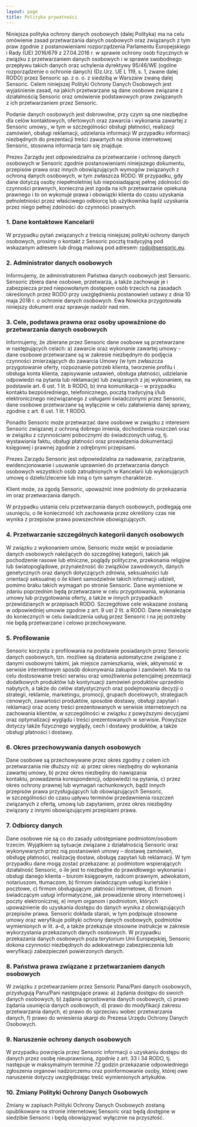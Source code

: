 ```yaml
--- 
layout: page
title: Polityka prywatności
---
```


Niniejsza polityka ochrony danych osobowych (dalej Polityka) ma na celu omówienie zasad przetwarzania danych osobowych oraz związanych z tym praw zgodnie z postanowieniami rozporządzenia Parlamentu Europejskiego i Rady (UE) 2016/679 z 27.04.2016 r. w sprawie ochrony osób fizycznych w związku z przetwarzaniem danych osobowych i w sprawie swobodnego przepływu takich danych oraz uchylenia dyrektywy 95/46/WE (ogólne rozporządzenie o ochronie danych) (Dz.Urz. UE L 119, s. 1, zwane dalej RODO) przez Sensoric sp. z o. o. z siedzibą w Warszaiw zwaną dalej Sensoric.
Celem niniejszej Polityki Ochrony Danych Osobowych jest wyjaśnienie zasad, na jakich przetwarzane są dane osobowe związane z działalnością Sensoric oraz omówienie podstawowych praw związanych z ich przetwarzaniem przez Sensoric.

Podanie danych osobowych jest dobrowolne, przy czym są one niezbędne dla celów kontaktowych, ofertowych oraz zawarcia i wykonania zawartej z Sensoric umowy., w tym w szczególności obsługi płatności, realizacji zamówień, obsługi reklamacji, udzielania informacji W przypadku informacji niezbędnych do prezentacji treści zawartych na stronie internetowej Sensoric, stosowna informacja tam się znajduje.

Prezes Zarządu jest odpowiedzialna za przetwarzanie i ochronę danych osobowych w Sensoric zgodnie postanowieniami niniejszego dokumentu, przepisów prawa oraz innych obowiązujących wymogów związanych z ochroną danych osobowych, w tym zwłaszcza RODO.
W przypadku, gdy dane dotyczą osoby niepełnoletniej lub nieposiadającej pełnej zdolności do czynności prawnych, konieczna jest zgoda na ich przetwarzanie opiekuna prawnego i to on wykonuje prawa i obowiązki klienta do czasu uzyskania pełnoletniości przez właściwego odbiorcę lub użytkownika bądź uzyskania przez niego pełnej zdolności do czynności prawnych.

### 1. Dane kontaktowe Kancelarii

W przypadku pytań związanych z treścią niniejszej polityki ochrony danych osobowych, prosimy o kontakt z Sensoric pocztą tradycyjną pod wskazanym adresem lub drogą mailową pod adresem: rodo@sensoric.eu.

### 2. Administrator danych osobowych

Informujemy, że administratorem Państwa danych osobowych jest Sensoric. Sensoric zbiera dane osobowe, przetwarza, a także zachowuje je i zabezpiecza przed niepowołanym dostępem osób trzecich na zasadach określonych przez RODO przy uwzględnieniu postanowień ustawy z dnia 10 maja 2018 r. o ochronie danych osobowych. Ewa Nowicka przygotowała niniejszy dokument oraz sprawuje nadzór nad nim. 

### 3. Cele, podstawa prawna oraz osoby upoważnione do przetwarzania danych osobowych

Informujemy, że zbierane przez Sensoric dane osobowe są przetwarzane w następujących celach:
a) zawarcie oraz wykonanie zawartej umowy - dane osobowe przetwarzane są w zakresie niezbędnym do podjęcia czynności zmierzających do zawarcia Umowy (w tym zwłaszcza przygotowanie oferty, rozpoznanie potrzeb klienta, tworzenie profilu i obsługa konta klienta, zapisywanie ustawień, obsługa płatności, udzielanie odpowiedzi na pytania lub reklamacje) lub związanych z jej wykonaniem, na podstawie art. 6 ust. 1 lit. b RODO,
b) inna komunikacja – w przypadku kontaktu bezpośredniego, telefonicznego, pocztą tradycyjną i/lub elektronicznego niezwiązanego z usługami świadczonymi przez Sensoric, dane osobowe przetwarzane są wyłącznie w celu załatwienia danej sprawy, zgodnie z art. 6 ust. 1 lit. f RODO.

Ponadto Sensoric może przetwarzać dane osobowe w związku z interesem Sensoric związanej z ochroną dobrego imienia, dochodzenia roszczeń oraz w związku z czynnościami pobocznymi do świadczonych usług, tj. wystawiania faktu, obsługi płatności oraz prowadzenia dokumentacji księgowej i prawnej zgodnie z odrębnymi przepisami.

Prezes Zarządu Sensoric jest odpowiedzialna za nadawanie, zarządzanie, ewidencjonowanie i usuwanie uprawnień do przetwarzania danych osobowych wszystkich osób zatrudnionych w Kancelarii lub wykonujących umowę o dzieło/zlecenie lub inną o tym samym charakterze.

Klient może, za zgodą Sensoric, upoważnić inne podmioty do przekazania im oraz przetwarzania danych.

W przypadku ustania celu przetwarzania danych osobowych, podlegają one usunięciu, o ile konieczność ich zachowania przez określony czas nie wynika z przepisów prawa powszechnie obowiązujących.

### 4. Przetwarzanie szczególnych kategorii danych osobowych 

W związku z wykonaniem umów, Sensoric może wejść w posiadanie danych osobowych należących do szczególnej kategorii, takich jak pochodzenie rasowe lub etniczne, poglądy polityczne, przekonania religijne lub światopoglądowe, przynależność do związków zawodowych, danych genetycznych oraz danych dotyczących zdrowia, seksualności lub orientacji seksualnej o ile klient samodzielnie takich informacji udzieli, pomimo braku takich wymagań po stronie Sensoric. Dane wymienione w zdaniu poprzednim będą przetwarzane w celu przygotowania, wykonania umowy lub przygotowania oferty, a także w innych przypadkach przewidzianych w przepisach RODO. Szczegółowe cele wskazane zostaną w odpowiedniej umowie zgodnie z art. 9 ust 2 lit. a RODO. Dane nienależące do koniecznych w celu świadczenia usług przez Sensoric i na jej potrzeby nie będą przetwarzane i celowo przechowywane.

### 5. Profilowanie

Sensoric korzysta z profilowania na podstawie posiadanych przez Sensoric danych osobowych, tzn. możliwe są działania automatyczne związane z danymi osobowymi takimi, jak miejsce zamieszkania, wiek, aktywność w serwisie internetowym sposób dokonywania zakupów i zamówień. Ma to na celu dostosowanie treści serwisu oraz umożliwienia potencjalnej prezentacji dodatkowych produktów lub kontynuacji zamówień produktów uprzednio nabytych, a także do celów statystycznych oraz podejmowania decyzji o strategii, reklamie, marketingu, promocji, grupach docelowych, strategiach cenowych, zawartości produktów, sposobie dostawy, obsługi zapytań i reklamacji oraz oceny treści prezentowanych w serwisie internetowych na zachowania klientów, w szczególności w związku z powyższymi decyzjami oraz optymalizacji wyglądu i treści prezentowanych w serwisie. Powyższe dotyczy także fizycznego wyglądy, cech i dostawy produktów, a także obsługi płatności i dostawy.

### 6. Okres przechowywania danych osobowych

Dane osobowe są przechowywane przez okres zgodny z celem ich przetwarzania nie dłuższy niż:
a) przez okres niezbędny do wykonania zawartej umowy,
b) przez okres niezbędny do nawiązania kontaktu, prowadzenia korespondencji, odpowiedzi na pytania,
c) przez okres ochrony prawnej lub wymagań rachunkowych, bądź innych przepisów prawa przysługujących lub obowiązujących Sensoric, w szczególności do czasu upływu terminów przedawnienia roszczeń związanych z ofertą, umową lub zapytaniem, przez okres niezbędny związany z innymi obowiązującymi przepisami prawa.

### 7. Odbiorcy danych

Dane osobowe nie są co do zasady udostępniane podmiotom/osobom trzecim. Wyjątkiem są sytuacje związane z działalnością Sensoric oraz wykonywanych przez nią postanowień umowy – dostawę zamówień, obsługę płatności, realizację dostaw, obsługę zapytań lub reklamacji. W tym przypadku dane mogą zostać przekazane:
a) podmiotom wspierających działalność Sensoric, o ile jest to niezbędne do prawidłowego wykonania i obsługi danego klienta – biurom księgowym, radcom prawnym, adwokatom, notariuszom, tłumaczom,
b) firmom świadczącym usługi kurierskie i pocztowe,
c) firmom obsługującym płatności internetowe,
d) firmom świadczącym usługi informatyczne, jak prowadzenie strony internetowej i poczty elektronicznej,
e) innym organom i podmiotom, których upoważnienie do uzyskania dostępu do danych wynika z obowiązujących przepisów prawa. 
Sensoric dokłada starań, w tym podpisuje stosowne umowy oraz weryfikuje polityki ochrony danych osobowych, podmiotów wymienionych w lit. a-d, a także przekazuje stosowne instrukcje w zakresie wykorzystania przekazanych danych osobowych.
W przypadku przekazania danych osobowych poza terytorium Unii Europejskiej, Sensoric dokona czynności niezbędnych do adekwatnego zabezpieczenia lub weryfikacji zabezpieczeń powierzonych danych.

### 8. Państwa prawa związane z przetwarzaniem danych osobowych

W związku z przetwarzaniem przez Sensoric Pana/Pani danych osobowych, przysługują Panu/Pani następujące prawa:
a) żądania dostępu do swoich danych osobowych,
b) żądania sprostowania danych osobowych,
c) prawo żądania usunięcia danych osobowych,
d) prawo do modyfikacji zakresu przetwarzania danych,
e) prawo do sprzeciwu wobec przetwarzania danych,
f) prawo do wniesienia skargi do Prezesa Urzędu Ochrony Danych Osobowych.

### 9. Naruszenie ochrony danych osobowych

W przypadku powzięcia przez Sensoric informacji o uzyskaniu dostępu do danych przez osobę nieuprawnioną, zgodnie z art. 33 i 34 RODO, tj. następuje w maksymalnym terminie 72 godzin przekazanie odpowiedniego zgłoszenia organowi nadzorczemu oraz poinformowanie osoby, której owe naruszenie dotyczy uwzględniając treść wymienionych artykułów.


### 10. Zmiany Polityki Ochrony Danych Osobowych

Zmiany w zapisach Polityki Ochrony Danych Osobowych zostaną opublikowane na stronie internetowej Sensoric oraz będą dostępne w siedzibie Sensoric i będą obowiązywać wyłącznie na przyszłość.
